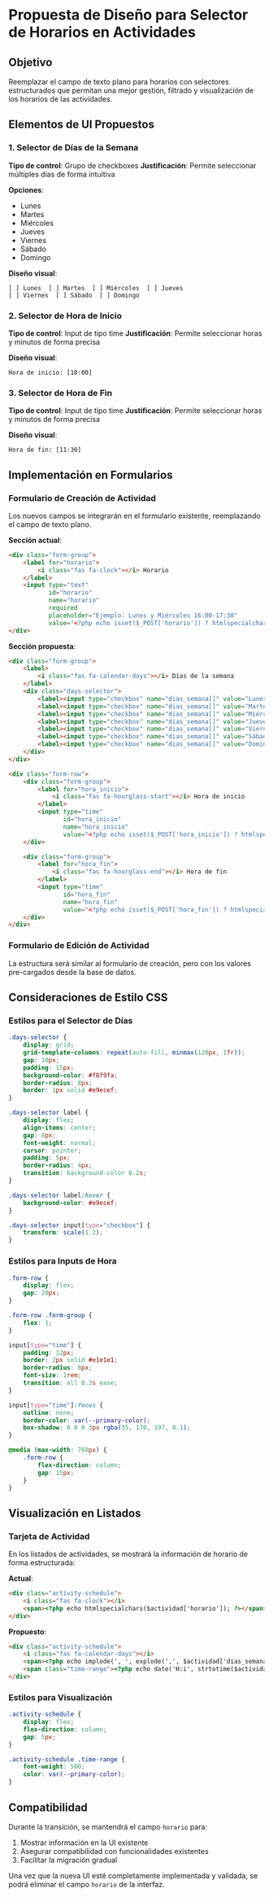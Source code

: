 # Propuesta de Diseño para Selector de Horarios en Actividades

## Objetivo
Reemplazar el campo de texto plano para horarios con selectores estructurados que permitan una mejor gestión, filtrado y visualización de los horarios de las actividades.

## Elementos de UI Propuestos

### 1. Selector de Días de la Semana
**Tipo de control**: Grupo de checkboxes
**Justificación**: Permite seleccionar múltiples días de forma intuitiva

**Opciones**:
- Lunes
- Martes
- Miércoles
- Jueves
- Viernes
- Sábado
- Domingo

**Diseño visual**:
```
[ ] Lunes  [ ] Martes  [ ] Miércoles  [ ] Jueves
[ ] Viernes  [ ] Sábado  [ ] Domingo
```

### 2. Selector de Hora de Inicio
**Tipo de control**: Input de tipo time
**Justificación**: Permite seleccionar horas y minutos de forma precisa

**Diseño visual**:
```
Hora de inicio: [10:00]
```

### 3. Selector de Hora de Fin
**Tipo de control**: Input de tipo time
**Justificación**: Permite seleccionar horas y minutos de forma precisa

**Diseño visual**:
```
Hora de fin: [11:30]
```

## Implementación en Formularios

### Formulario de Creación de Actividad
Los nuevos campos se integrarán en el formulario existente, reemplazando el campo de texto plano.

**Sección actual**:
```html
<div class="form-group">
    <label for="horario">
        <i class="fas fa-clock"></i> Horario
    </label>
    <input type="text" 
           id="horario" 
           name="horario" 
           required
           placeholder="Ejemplo: Lunes y Miércoles 16:00-17:30"
           value="<?php echo isset($_POST['horario']) ? htmlspecialchars($_POST['horario']) : ''; ?>">
</div>
```

**Sección propuesta**:
```html
<div class="form-group">
    <label>
        <i class="fas fa-calendar-days"></i> Días de la semana
    </label>
    <div class="days-selector">
        <label><input type="checkbox" name="dias_semana[]" value="Lunes"> Lunes</label>
        <label><input type="checkbox" name="dias_semana[]" value="Martes"> Martes</label>
        <label><input type="checkbox" name="dias_semana[]" value="Miércoles"> Miércoles</label>
        <label><input type="checkbox" name="dias_semana[]" value="Jueves"> Jueves</label>
        <label><input type="checkbox" name="dias_semana[]" value="Viernes"> Viernes</label>
        <label><input type="checkbox" name="dias_semana[]" value="Sábado"> Sábado</label>
        <label><input type="checkbox" name="dias_semana[]" value="Domingo"> Domingo</label>
    </div>
</div>

<div class="form-row">
    <div class="form-group">
        <label for="hora_inicio">
            <i class="fas fa-hourglass-start"></i> Hora de inicio
        </label>
        <input type="time" 
               id="hora_inicio" 
               name="hora_inicio"
               value="<?php echo isset($_POST['hora_inicio']) ? htmlspecialchars($_POST['hora_inicio']) : ''; ?>">
    </div>

    <div class="form-group">
        <label for="hora_fin">
            <i class="fas fa-hourglass-end"></i> Hora de fin
        </label>
        <input type="time" 
               id="hora_fin" 
               name="hora_fin"
               value="<?php echo isset($_POST['hora_fin']) ? htmlspecialchars($_POST['hora_fin']) : ''; ?>">
    </div>
</div>
```

### Formulario de Edición de Actividad
La estructura será similar al formulario de creación, pero con los valores pre-cargados desde la base de datos.

## Consideraciones de Estilo CSS

### Estilos para el Selector de Días
```css
.days-selector {
    display: grid;
    grid-template-columns: repeat(auto-fill, minmax(120px, 1fr));
    gap: 10px;
    padding: 15px;
    background-color: #f8f9fa;
    border-radius: 8px;
    border: 1px solid #e9ecef;
}

.days-selector label {
    display: flex;
    align-items: center;
    gap: 8px;
    font-weight: normal;
    cursor: pointer;
    padding: 5px;
    border-radius: 4px;
    transition: background-color 0.2s;
}

.days-selector label:hover {
    background-color: #e9ecef;
}

.days-selector input[type="checkbox"] {
    transform: scale(1.2);
}
```

### Estilos para Inputs de Hora
```css
.form-row {
    display: flex;
    gap: 20px;
}

.form-row .form-group {
    flex: 1;
}

input[type="time"] {
    padding: 12px;
    border: 2px solid #e1e1e1;
    border-radius: 8px;
    font-size: 1rem;
    transition: all 0.3s ease;
}

input[type="time"]:focus {
    outline: none;
    border-color: var(--primary-color);
    box-shadow: 0 0 0 3px rgba(35, 170, 197, 0.1);
}

@media (max-width: 768px) {
    .form-row {
        flex-direction: column;
        gap: 15px;
    }
}
```

## Visualización en Listados

### Tarjeta de Actividad
En los listados de actividades, se mostrará la información de horario de forma estructurada:

**Actual**:
```html
<div class="activity-schedule">
    <i class="fas fa-clock"></i>
    <span><?php echo htmlspecialchars($actividad['horario']); ?></span>
</div>
```

**Propuesto**:
```html
<div class="activity-schedule">
    <i class="fas fa-calendar-days"></i>
    <span><?php echo implode(', ', explode(',', $actividad['dias_semana'])); ?></span>
    <span class="time-range"><?php echo date('H:i', strtotime($actividad['hora_inicio'])) . ' - ' . date('H:i', strtotime($actividad['hora_fin'])); ?></span>
</div>
```

### Estilos para Visualización
```css
.activity-schedule {
    display: flex;
    flex-direction: column;
    gap: 5px;
}

.activity-schedule .time-range {
    font-weight: 500;
    color: var(--primary-color);
}
```

## Compatibilidad

Durante la transición, se mantendrá el campo `horario` para:
1. Mostrar información en la UI existente
2. Asegurar compatibilidad con funcionalidades existentes
3. Facilitar la migración gradual

Una vez que la nueva UI esté completamente implementada y validada, se podrá eliminar el campo `horario` de la interfaz.
